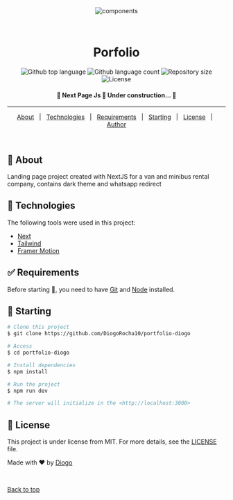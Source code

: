 <div align="center" id="top"> 
  <img src="./.github/app.gif" alt="components" />

&#xa0;

</div>

<h1 align="center">Porfolio</h1>

<p align="center">
  <img alt="Github top language" src="https://img.shields.io/github/languages/top/DiogoRocha10/portfolio-diogo?color=56BEB8">

  <img alt="Github language count" src="https://img.shields.io/github/languages/count/DiogoRocha10/portfolio-diogo?color=56BEB8">

  <img alt="Repository size" src="https://img.shields.io/github/repo-size/DiogoRocha10/portfolio-diogo?color=56BEB8">

  <img alt="License" src="https://img.shields.io/github/license/DiogoRocha10/portfolio-diogo?color=56BEB8">

</p>

<Status>

<h4 align="center">
	🚧  Next Page Js 🚀 Under construction...  🚧
</h4>

<hr>

<p align="center">
  <a href="#dart-about">About</a> &#xa0; | &#xa0; 
  <a href="#rocket-technologies">Technologies</a> &#xa0; | &#xa0;
  <a href="#white_check_mark-requirements">Requirements</a> &#xa0; | &#xa0;
  <a href="#checkered_flag-starting">Starting</a> &#xa0; | &#xa0;
  <a href="#memo-license">License</a> &#xa0; | &#xa0;
  <a href="https://github.com/DiogoRocha10" target="_blank">Author</a>
</p>

<br>

## :dart: About

Landing page project created with NextJS for a van and minibus rental company, contains dark theme and whatsapp redirect

## :rocket: Technologies

The following tools were used in this project:

- [Next](https://nextjs.org/)
- [Tailwind](https://tailwindcss.com/)
- [Framer Motion](https://www.framer.com/docs/introduction/)

## :white_check_mark: Requirements

Before starting :checkered_flag:, you need to have [Git](https://git-scm.com) and [Node](https://nodejs.org/en/) installed.

## :checkered_flag: Starting

```bash
# Clone this project
$ git clone https://github.com/DiogoRocha10/portfolio-diogo

# Access
$ cd portfolio-diogo

# Install dependencies
$ npm install

# Run the project
$ npm run dev

# The server will initialize in the <http://localhost:3000>
```

## :memo: License

This project is under license from MIT. For more details, see the [LICENSE](LICENSE.md) file.

Made with :heart: by <a href="https://github.com/DiogoRocha10" target="_blank">Diogo</a>

&#xa0;

<a href="#top">Back to top</a>
